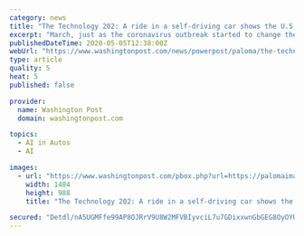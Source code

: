 ```yaml
---
category: news
title: "The Technology 202: A ride in a self-driving car shows the U.S. is far from ready to give robocars free rein"
excerpt: "March, just as the coronavirus outbreak started to change the world as we knew it, I took a ride in an autonomous vehicle through the narrow and winding, topsy-turvy streets of downtown San Francisco — from the hairpin turns of Lombard Street to the steep hills surrounding Coit Tower and the famed Embarcadero waterfront."
publishedDateTime: 2020-05-05T12:38:00Z
webUrl: "https://www.washingtonpost.com/news/powerpost/paloma/the-technology-202/2020/05/05/the-technology-202-a-ride-in-a-self-driving-car-shows-the-u-s-is-far-from-ready-to-give-robocars-free-rein/5eb0562588e0fa594778eade/"
type: article
quality: 5
heat: 5
published: false

provider:
  name: Washington Post
  domain: washingtonpost.com

topics:
  - AI in Autos
  - AI

images:
  - url: "https://www.washingtonpost.com/pbox.php?url=https://palomaimages.washingtonpost.com/pr2/d3ddd3ced5727d9bd486405a198fe536-K3NLB4UA3QI6VBGCA6JNQWIZCE-680-453-70-8.jpg&w=1484&op=resize&opt=1&filter=antialias&t=20170517"
    width: 1484
    height: 988
    title: "The Technology 202: A ride in a self-driving car shows the U.S. is far from ready to give robocars free rein"

secured: "Detdl/nA5UGMFfe99AP8OJRrV9U8W2MFVBIyvciL7u7GDixxwnGbGEG8OyOYU1CLfUglLQWPuzoo9GJN1jI0lb1yuQwusVmtLxhAqbCNIpEVq2y6G9K/L8dAzvckLmmjABxpynBQd87KpWjD1mjvC1VbaaY2PayaFB/GQfKZxnUrx7avgvAG2cuELS2thCLG7G1vbnozjZDyQUgvLutJs0r+IwirWyee0uoKSCcYrxg4nyutxayDVgalZKhPwhIAJ9Ga387Yj+EIgngOT5KmpVrqH1J3Q6xMZAhLOr9MI/iJ7hdgwLBesBAkpe3E9AUP;SxALQjXFWnll6DLvsMHxRw=="
---
```



